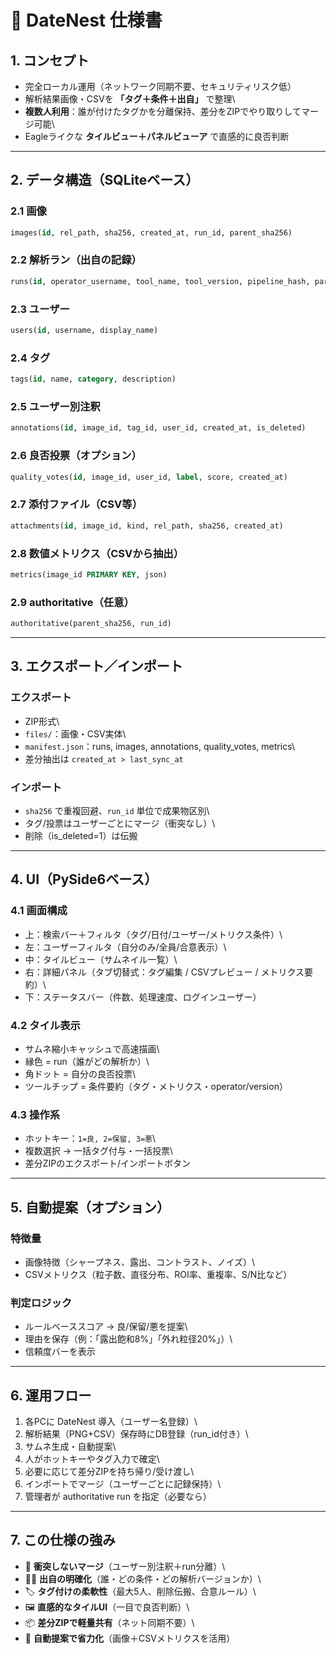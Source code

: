 # 🦅 DateNest 仕様書

## 1. コンセプト

-   完全ローカル運用（ネットワーク同期不要、セキュリティリスク低）
-   解析結果画像・CSVを **「タグ＋条件＋出自」** で整理\
-   **複数人利用**：誰が付けたタグかを分離保持、差分をZIPでやり取りしてマージ可能\
-   Eagleライクな **タイルビュー＋パネルビューア** で直感的に良否判断

------------------------------------------------------------------------

## 2. データ構造（SQLiteベース）

### 2.1 画像

``` sql
images(id, rel_path, sha256, created_at, run_id, parent_sha256)
```

### 2.2 解析ラン（出自の記録）

``` sql
runs(id, operator_username, tool_name, tool_version, pipeline_hash, params_json, ran_at)
```

### 2.3 ユーザー

``` sql
users(id, username, display_name)
```

### 2.4 タグ

``` sql
tags(id, name, category, description)
```

### 2.5 ユーザー別注釈

``` sql
annotations(id, image_id, tag_id, user_id, created_at, is_deleted)
```

### 2.6 良否投票（オプション）

``` sql
quality_votes(id, image_id, user_id, label, score, created_at)
```

### 2.7 添付ファイル（CSV等）

``` sql
attachments(id, image_id, kind, rel_path, sha256, created_at)
```

### 2.8 数値メトリクス（CSVから抽出）

``` sql
metrics(image_id PRIMARY KEY, json)
```

### 2.9 authoritative（任意）

``` sql
authoritative(parent_sha256, run_id)
```

------------------------------------------------------------------------

## 3. エクスポート／インポート

### エクスポート

-   ZIP形式\
-   `files/`：画像・CSV実体\
-   `manifest.json`：runs, images, annotations, quality_votes, metrics\
-   差分抽出は `created_at > last_sync_at`

### インポート

-   `sha256` で重複回避、`run_id` 単位で成果物区別\
-   タグ/投票はユーザーごとにマージ（衝突なし）\
-   削除（is_deleted=1）は伝搬

------------------------------------------------------------------------

## 4. UI（PySide6ベース）

### 4.1 画面構成

-   上：検索バー＋フィルタ（タグ/日付/ユーザー/メトリクス条件）\
-   左：ユーザーフィルタ（自分のみ/全員/合意表示）\
-   中：タイルビュー（サムネイル一覧）\
-   右：詳細パネル（タブ切替式：タグ編集 / CSVプレビュー /
    メトリクス要約）\
-   下：ステータスバー（件数、処理速度、ログインユーザー）

### 4.2 タイル表示

-   サムネ縮小キャッシュで高速描画\
-   縁色 = run（誰がどの解析か）\
-   角ドット = 自分の良否投票\
-   ツールチップ = 条件要約（タグ・メトリクス・operator/version）

### 4.3 操作系

-   ホットキー：`1=良, 2=保留, 3=悪`\
-   複数選択 → 一括タグ付与・一括投票\
-   差分ZIPのエクスポート/インポートボタン

------------------------------------------------------------------------

## 5. 自動提案（オプション）

### 特徴量

-   画像特徴（シャープネス、露出、コントラスト、ノイズ）\
-   CSVメトリクス（粒子数、直径分布、ROI率、重複率、S/N比など）

### 判定ロジック

-   ルールベーススコア → 良/保留/悪を提案\
-   理由を保存（例：「露出飽和8%」「外れ粒径20%」）\
-   信頼度バーを表示

------------------------------------------------------------------------

## 6. 運用フロー

1.  各PCに DateNest 導入（ユーザー名登録）\
2.  解析結果（PNG+CSV）保存時にDB登録（run_id付き）\
3.  サムネ生成・自動提案\
4.  人がホットキーやタグ入力で確定\
5.  必要に応じて差分ZIPを持ち帰り/受け渡し\
6.  インポートでマージ（ユーザーごとに記録保持）\
7.  管理者が authoritative run を指定（必要なら）

------------------------------------------------------------------------

## 7. この仕様の強み

-   🔄 **衝突しないマージ**（ユーザー別注釈＋run分離）\
-   🧑‍🔬 **出自の明確化**（誰・どの条件・どの解析バージョンか）\
-   🏷 **タグ付けの柔軟性**（最大5人、削除伝搬、合意ルール）\
-   🖼 **直感的なタイルUI**（一目で良否判断）\
-   📦 **差分ZIPで軽量共有**（ネット同期不要）\
-   🤖 **自動提案で省力化**（画像＋CSVメトリクスを活用）
